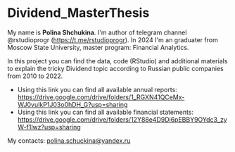 # Dividend_MasterThesis

My name is **Polina Shchukina**. I'm author of telegram channel @rstudioprogr (https://t.me/rstudioprogr). 
In 2024 I'm an graduater from Moscow State University, master program: Financial Analytics. 

In this project you can find the data, code (RStudio) and additional materials to explain the tricky Dividend topic according to Russian public companies from 2010 to 2022. 

- Using this link you can find all available annual reports: https://drive.google.com/drive/folders/1_RGXN41QCeMx-WJ0vuIkP1J03o0hDH_G?usp=sharing
- Using this link you can find all available financial statements: https://drive.google.com/drive/folders/12Y88e4D9Di6pEBBY9OYdc3_zyW-f1lwz?usp=sharing 

My contacts: polina.schuckina@yandex.ru
